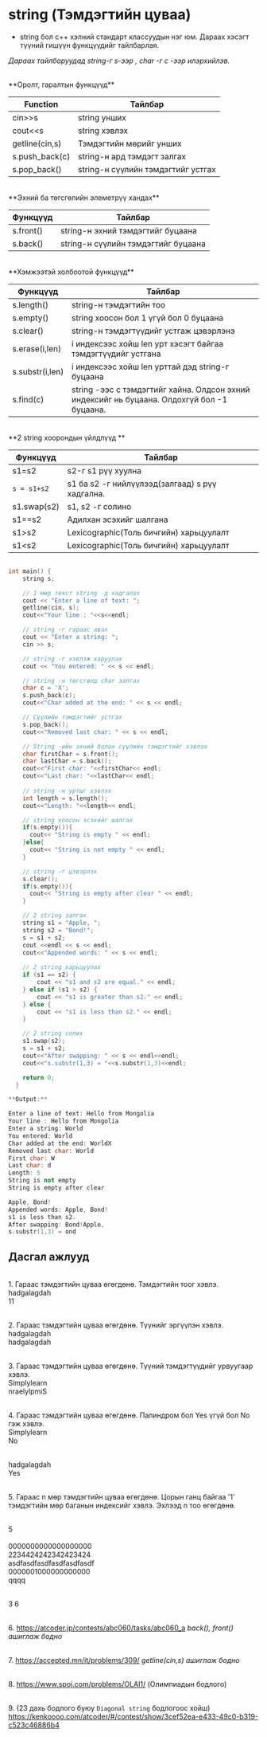 # string (Тэмдэгтийн цуваа)

- string бол c++ хэлний стандарт классуудын нэг юм. Дараах хэсэгт түүний гишүүн функцүүдийг тайлбарлая.
 

*Дараах тайлбаруудад string-г s-ээр , char -г c -ээр 
илэрхийлэв.*

<br/>
**Оролт, гаралтын функцүүд** 

| Function|  Тайлбар  |
|------|-------| 
| cin>>s |  string унших |
| cout<<s |  string хэвлэх |
| getline(cin,s)|  Тэмдэгтийн мөрийг унших |
| s.push_back(c)|  string-н ард тэмдэгт залгах |
| s.pop_back()  |  string-н сүүлийн тэмдэгтийг устгах|

<br/>
**Эхний ба төгсгөлийн элеметрүү хандах**

| Функцүүд |Тайлбар|
|-----|-----|
|s.front()| string-н эхний тэмдэгтийг буцаана |
|s.back()|  string-н сүүлийн тэмдэгтийг буцаана |


<br/>
**Хэмжээтэй холбоотой функцүүд**

| Функцүүд | Тайлбар|
|-----|-----|
|s.length()| string-н тэмдэгтийн тоо |
|s.empty()| string хоосон бол 1 үгүй бол 0 буцаана|
|s.clear()| string-н тэмдэгтүүдийг устгаж цэвэрлэнэ|
|s.erase(i,len)| i индексээс хойш len урт хэсэгт байгаа тэмдэгтүүдийг устгана |
|s.substr(i,len)| i индексээс хойш len урттай дэд string-г буцаана |
|s.find(c)| string -ээс с тэмдэгтийг хайна. Олдсон эхний индексийг нь буцаана. Олдохгүй бол -1 буцаана. |


<br/>
**2 string хоорондын үйлдлүүд **

| Функцүүд |Тайлбар|
|-----|-----|
|s1=s2| s2-г s1 рүү хуулна |
|`s = s1+s2`| s1 ба s2 -г нийлүүлээд(залгаад) s рүү хадгална. |
|s1.swap(s2)| s1, s2 -г солино  |
|s1==s2| Адилхан эсэхийг шалгана |
|s1>s2|  Lexicographic(Толь бичгийн) харьцуулалт  |
|s1<s2|  Lexicographic(Толь бичгийн) харьцуулалт  |


``` c++

int main() {
    string s;

    // 1 мөр текст string -д хадгалах
    cout << "Enter a line of text: ";
    getline(cin, s);
    cout<<"Your line : "<<s<<endl;

    // string -г гараас авах
    cout << "Enter a string: ";
    cin >> s;

    // string -г хэвлэж харуулах
    cout << "You entered: " << s << endl;

    // string -н төгсгөлд char залгах
    char c = 'X';
    s.push_back(c);
    cout<<"Char added at the end: " << s << endl;

    // Сүүлийн тэмдэгтийг устгах
    s.pop_back();
    cout<<"Removed last char: " << s << endl;

    // String -ийн эхний болон сүүлийн тэмдэгтийг хэвлэх
    char firstChar = s.front();
    char lastChar = s.back();
    cout<<"First char: "<<firstChar<< endl;
    cout<<"Last char: "<<lastChar<< endl;
    
    // string -н уртыг хэвлэх
    int length = s.length();
    cout<<"Length: "<<length<< endl;

    // string хоосон эсэхийг шалгах
    if(s.empty()){
      cout<< "String is empty " << endl;
    }else{
      cout<< "String is not empty " << endl;
    }

    // string -г цэвэрлэх
    s.clear();
    if(s.empty()){
      cout<< "String is empty after clear " << endl;
    }

    // 2 string залгах
    string s1 = "Apple, ";
    string s2 = "Bond!";
    s = s1 + s2;
    cout <<endl << s << endl;
    cout<<"Appended words: " << s << endl;
    
    // 2 string харьцуулах
    if (s1 == s2) {
        cout << "s1 and s2 are equal." << endl;
    } else if (s1 > s2) {
        cout << "s1 is greater than s2." << endl;
    } else {
        cout << "s1 is less than s2." << endl;
    }

    // 2 string солих
    s1.swap(s2);
    s = s1 + s2;
    cout<<"After swapping: " << s << endl<<endl;
    cout<<"s.substr(1,3) = "<<s.substr(1,3)<<endl;

    return 0;
  }

**Output:**

Enter a line of text: Hello from Mongolia
Your line : Hello from Mongolia
Enter a string: World
You entered: World
Char added at the end: WorldX
Removed last char: World
First char: W
Last char: d
Length: 5
String is not empty
String is empty after clear

Apple, Bond!
Appended words: Apple, Bond!
s1 is less than s2.
After swapping: Bond!Apple,
s.substr(1,3) = ond
```

## Дасгал ажлууд ##

<br>1. Гараас тэмдэгтийн цуваа өгөгдөнө. Тэмдэгтийн тоог хэвлэ.
<br/> hadgalagdah
<br/> 11

<br>2. Гараас тэмдэгтийн цуваа өгөгдөнө. Түүнийг эргүүлэн хэвлэ.
<br/> hadgalagdah
<br/> hadgalagdah

<br>3. Гараас тэмдэгтийн цуваа өгөгдөнө. Түүний тэмдэгтүүдийг урвуугаар хэвлэ.
<br/> Simplylearn
<br/> nraelylpmiS

<br>4. Гараас тэмдэгтийн цуваа өгөгдөнө. Палиндром бол Yes үгүй бол No гэж хэвлэ.
<br/> Simplylearn
<br/> No

<br/> hadgalagdah
<br/> Yes

<br>5. Гараас n мөр тэмдэгтийн цуваа өгөгдөнө. Цорын ганц байгаа '1' тэмдэгтийн мөр баганын индексийг хэвлэ. Эхлээд n тоо өгөгдөнө.

<br/> 5
<br/>
<br/> 0000000000000000000
<br/> 2234424242342423424
<br/> asdfasdfasdfasdfasdfasdf
<br/> 0000001000000000000
<br/> qqqq

<br/> 3  6

<br>6. https://atcoder.jp/contests/abc060/tasks/abc060_a 
  *back(), front() ашиглаж бодно*

<br>7. https://accepted.mn/it/problems/309/
  *getline(cin,s) ашиглаж бодно*

<br>8. https://www.spoj.com/problems/OLAI1/ (Олимпиадын бодлого)

<br>9. 
(23  дахь бодлого буюу `Diagonal string` бодлогоос хойш)<br>https://kenkoooo.com/atcoder/#/contest/show/3cef52ea-e433-49c0-b319-c523c46886b4 
 